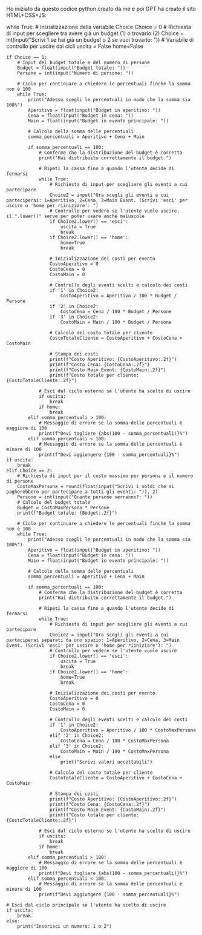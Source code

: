 Ho iniziato da questo codice python creato da me e poi GPT ha creato il sito HTML+CSS+JS:



while True: 
    # Inizializzazione della variabile Choice
    Choice = 0 
    # Richiesta di input per scegliere tra avere già un budget (1) o trovarlo (2)
    Choice = int(input("Scrivi 1 se hai già un budget o 2 se vuoi trovarlo: "))
    # Variabile di controllo per uscire dai cicli
    uscita = False
    home=False
    
    if Choice == 1:
        # Input del budget totale e del numero di persone
        Budget = float(input("Budget totale: "))
        Persone = int(input("Numero di persone: "))

        # Ciclo per continuare a chiedere le percentuali finché la somma non è 100
        while True:
            print("Adesso scegli le percentuali in modo che la somma sia 100%")
            Aperitivo = float(input("Budget in aperitivo: "))
            Cena = float(input("Budget in cena: "))
            Main = float(input("Budget in evento principale: "))

            # Calcolo della somma delle percentuali
            somma_percentuali = Aperitivo + Cena + Main

            if somma_percentuali == 100:
                # Conferma che la distribuzione del budget è corretta
                print("Hai distribuito correttamente il budget.")
                
                # Ripeti la cassa fino a quando l'utente decide di fermarsi
                while True:
                    # Richiesta di input per scegliere gli eventi a cui partecipare
                    Choice2 = input("Ora scegli gli eventi a cui parteciperai: 1=Aperitivo, 2=Cena, 3=Main Event. (Scrivi 'esci' per uscire o 'home per riiniziare': ")
                    # Controllo per vedere se l'utente vuole uscire, il.".lower()" serve per poter usare anche maiuscole
                    if Choice2.lower() == 'esci':
                        uscita = True
                        break
                    if Choice2.lower() == 'home':
                        home=True
                        break

                    # Inizializzazione dei costi per evento
                    CostoAperitivo = 0
                    CostoCena = 0
                    CostoMain = 0

                    # Controllo degli eventi scelti e calcolo dei costi
                    if '1' in Choice2:
                        CostoAperitivo = Aperitivo / 100 * Budget / Persone
                    if '2' in Choice2:
                        CostoCena = Cena / 100 * Budget / Persone
                    if '3' in Choice2:
                        CostoMain = Main / 100 * Budget / Persone

                    # Calcolo del costo totale per cliente
                    CostoTotaleCliente = CostoAperitivo + CostoCena + CostoMain
                    
                    # Stampa dei costi
                    print(f"Costo Aperitivo: {CostoAperitivo:.2f}")
                    print(f"Costo Cena: {CostoCena:.2f}")
                    print(f"Costo Main Event: {CostoMain:.2f}")
                    print(f"Costo totale per cliente: {CostoTotaleCliente:.2f}")

                # Esci dal ciclo esterno se l'utente ha scelto di uscire
                if uscita:
                    break
                if home:
                    break
            elif somma_percentuali > 100:
                # Messaggio di errore se la somma delle percentuali è maggiore di 100
                print(f"Devi togliere {abs(100 - somma_percentuali)}%")
            elif somma_percentuali < 100:
                # Messaggio di errore se la somma delle percentuali è minore di 100
                print(f"Devi aggiungere {100 - somma_percentuali}%")
    if uscita:
        break
    elif Choice == 2:
        # Richiesta di input per il costo massimo per persona e il numero di persone
        CostoMaxPersona = round(float(input("Scrivi i soldi che si pagherebbero per partecipare a tutti gli eventi: ")), 2)
        Persone = int(input("Quante persone verranno?: "))
        # Calcolo del budget totale
        Budget = CostoMaxPersona * Persone
        print(f"Budget totale: {Budget:.2f}")

        # Ciclo per continuare a chiedere le percentuali finché la somma non è 100
        while True:
            print("Adesso scegli le percentuali in modo che la somma sia 100%")
            Aperitivo = float(input("Budget in aperitivo: "))
            Cena = float(input("Budget in cena: "))
            Main = float(input("Budget in evento principale: "))

            # Calcolo della somma delle percentuali
            somma_percentuali = Aperitivo + Cena + Main

            if somma_percentuali == 100:
                # Conferma che la distribuzione del budget è corretta
                print("Hai distribuito correttamente il budget.")
                
                # Ripeti la cassa fino a quando l'utente decide di fermarsi
                while True:
                    # Richiesta di input per scegliere gli eventi a cui partecipare
                    Choice2 = input("Ora scegli gli eventi a cui parteciperai separati da uno spazio: 1=Aperitivo, 2=Cena, 3=Main Event. (Scrivi 'esci' per uscire o 'home per riiniziare'): ")
                    # Controllo per vedere se l'utente vuole uscire
                    if Choice2.lower() == 'esci':
                        uscita = True
                        break
                    if Choice2.lower() == 'home':
                        home=True
                        break

                    # Inizializzazione dei costi per evento
                    CostoAperitivo = 0
                    CostoCena = 0
                    CostoMain = 0

                    # Controllo degli eventi scelti e calcolo dei costi
                    if '1' in Choice2:
                        CostoAperitivo = Aperitivo / 100 * CostoMaxPersona
                    elif '2' in Choice2:
                        CostoCena = Cena / 100 * CostoMaxPersona
                    elif '3' in Choice2:
                        CostoMain = Main / 100 * CostoMaxPersona
                    else:
                        print("Scrivi valori accettabili")

                    # Calcolo del costo totale per cliente
                    CostoTotaleCliente = CostoAperitivo + CostoCena + CostoMain
                    
                    # Stampa dei costi
                    print(f"Costo Aperitivo: {CostoAperitivo:.2f}")
                    print(f"Costo Cena: {CostoCena:.2f}")
                    print(f"Costo Main Event: {CostoMain:.2f}")
                    print(f"Costo totale per cliente: {CostoTotaleCliente:.2f}")

                # Esci dal ciclo esterno se l'utente ha scelto di uscire
                if uscita:
                    break
                if home:
                    break
            elif somma_percentuali > 100:
                # Messaggio di errore se la somma delle percentuali è maggiore di 100
                print(f"Devi togliere {abs(100 - somma_percentuali)}%")
            elif somma_percentuali < 100:
                # Messaggio di errore se la somma delle percentuali è minore di 100
                print(f"Devi aggiungere {100 - somma_percentuali}%")
    
    # Esci dal ciclo principale se l'utente ha scelto di uscire
    if uscita:
        break
    else:
        print("Inserisci un numero: 1 o 2")
